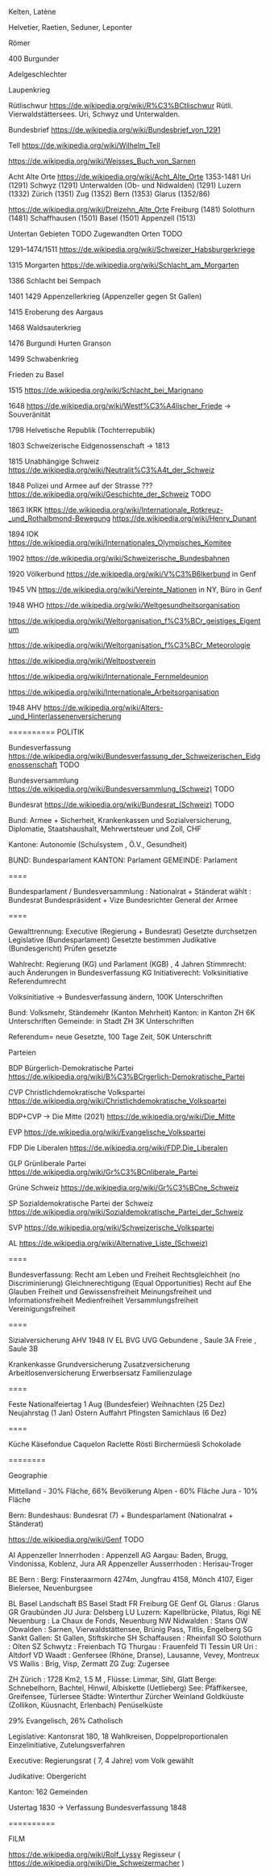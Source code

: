 Kelten, Latène

Helvetier, Raetien, Seduner, Leponter

Römer

400 Burgunder

Adelgeschlechter

Laupenkrieg

Rütlischwur  https://de.wikipedia.org/wiki/R%C3%BCtlischwur  Rütli. Vierwaldstättersees. Uri, Schwyz und Unterwalden.

Bundesbrief https://de.wikipedia.org/wiki/Bundesbrief_von_1291


Tell https://de.wikipedia.org/wiki/Wilhelm_Tell

https://de.wikipedia.org/wiki/Weisses_Buch_von_Sarnen

Acht Alte Orte https://de.wikipedia.org/wiki/Acht_Alte_Orte 1353-1481  Uri (1291)  Schwyz (1291) Unterwalden (Ob- und Nidwalden) (1291) Luzern (1332) Zürich (1351) Zug (1352) Bern (1353) Glarus (1352/86)

https://de.wikipedia.org/wiki/Dreizehn_Alte_Orte  Freiburg (1481) Solothurn (1481) Schaffhausen (1501) Basel (1501) Appenzell (1513)

Untertan Gebieten TODO
Zugewandten Orten TODO

1291–1474/1511   https://de.wikipedia.org/wiki/Schweizer_Habsburgerkriege 

1315 Morgarten https://de.wikipedia.org/wiki/Schlacht_am_Morgarten  

1386 Schlacht bei Sempach

1401 1429 Appenzellerkrieg (Appenzeller gegen St Gallen)

1415 Eroberung des Aargaus

1468 Waldsauterkrieg

1476 Burgundi Hurten Granson

1499 Schwabenkrieg

Frieden zu Basel

1515  https://de.wikipedia.org/wiki/Schlacht_bei_Marignano 

1648  https://de.wikipedia.org/wiki/Westf%C3%A4lischer_Friede  -> Souveränität

1798 Helvetische Republik (Tochterrepublik)

1803 Schweizerische Eidgenossenschaft -> 1813

1815 Unabhängige Schweiz https://de.wikipedia.org/wiki/Neutralit%C3%A4t_der_Schweiz

1848 Polizei und Armee auf der Strasse ???
https://de.wikipedia.org/wiki/Geschichte_der_Schweiz TODO

1863 IKRK https://de.wikipedia.org/wiki/Internationale_Rotkreuz-_und_Rothalbmond-Bewegung https://de.wikipedia.org/wiki/Henry_Dunant 


1894 IOK https://de.wikipedia.org/wiki/Internationales_Olympisches_Komitee


1902 https://de.wikipedia.org/wiki/Schweizerische_Bundesbahnen

1920 Völkerbund https://de.wikipedia.org/wiki/V%C3%B6lkerbund in Genf

1945 VN https://de.wikipedia.org/wiki/Vereinte_Nationen  in NY, Büro in Genf

1948 WHO https://de.wikipedia.org/wiki/Weltgesundheitsorganisation 

https://de.wikipedia.org/wiki/Weltorganisation_f%C3%BCr_geistiges_Eigentum

https://de.wikipedia.org/wiki/Weltorganisation_f%C3%BCr_Meteorologie

https://de.wikipedia.org/wiki/Weltpostverein

https://de.wikipedia.org/wiki/Internationale_Fernmeldeunion

https://de.wikipedia.org/wiki/Internationale_Arbeitsorganisation

1948 AHV  https://de.wikipedia.org/wiki/Alters-_und_Hinterlassenenversicherung 




========== POLITIK

Bundesverfassung  https://de.wikipedia.org/wiki/Bundesverfassung_der_Schweizerischen_Eidgenossenschaft TODO

Bundesversammlung  https://de.wikipedia.org/wiki/Bundesversammlung_(Schweiz) TODO

Bundesrat  https://de.wikipedia.org/wiki/Bundesrat_(Schweiz) TODO


Bund: Armee + Sicherheit, Krankenkassen und Sozialversicherung, Diplomatie, Staatshaushalt, Mehrwertsteuer und Zoll, CHF

Kantone: Autonomie (Schulsystem , Ö.V., Gesundheit)


BUND: Bundesparlament
KANTON: Parlament
GEMEINDE: Parlament

====

Bundesparlament / Bundesversammlung : Nationalrat + Ständerat
wählt :	Bundesrat
		Bundespräsident + Vize
		Bundesrichter
		General der Armee

====

Gewalttrennung: 
  Executive (Regierung + Bundesrat) Gesetzte durchsetzen
  Legislative (Bundesparlament) Gesetzte bestimmen
  Judikative (Bundesgericht) Prüfen gesetzte

Wahlrecht: Regierung (KG) und Parlament (KGB) , 4 Jahren
Stimmrecht: auch Änderungen in Bundesverfassung KG
Initiativerecht: Volksinitiative
Referendumrecht


Volksinitiative -> Bundesverfassung ändern, 100K Unterschriften

Bund:	Volksmehr, Ständemehr (Kanton Mehrheit)
Kanton:	in Kanton ZH 6K Unterschriften
Gemeinde:	in Stadt ZH 3K Unterschriften

Referendum= neue Gesetzte, 100 Tage Zeit, 50K Unterschrift

Parteien

BDP Bürgerlich-Demokratische Partei  https://de.wikipedia.org/wiki/B%C3%BCrgerlich-Demokratische_Partei

CVP Christlichdemokratische Volkspartei https://de.wikipedia.org/wiki/Christlichdemokratische_Volkspartei

BDP+CVP -> Die Mitte (2021) https://de.wikipedia.org/wiki/Die_Mitte

EVP https://de.wikipedia.org/wiki/Evangelische_Volkspartei

FDP Die Liberalen  https://de.wikipedia.org/wiki/FDP.Die_Liberalen

GLP Grünliberale Partei https://de.wikipedia.org/wiki/Gr%C3%BCnliberale_Partei

Grüne Schweiz https://de.wikipedia.org/wiki/Gr%C3%BCne_Schweiz 

SP Sozialdemokratische Partei der Schweiz  https://de.wikipedia.org/wiki/Sozialdemokratische_Partei_der_Schweiz

SVP  https://de.wikipedia.org/wiki/Schweizerische_Volkspartei 

AL https://de.wikipedia.org/wiki/Alternative_Liste_(Schweiz) 

====

Bundesverfassung:
  Recht am Leben und Freiheit
  Rechtsgleichheit (no Discriminierung)
  Gleichnerechtigung (Equal Opportunities)
  Recht auf Ehe
  Glauben Freiheit und Gewissensfreiheit
  Meinungsfreiheit und Informationsfreiheit
  Medienfreiheit
  Versammlungsfreiheit
  Vereinigungsfreiheit

====

Sizialversicherung
AHV 1948 
IV
EL
BVG
UVG
	Gebundene , Saule 3A
	Freie , Saule 3B

Krankenkasse
	Grundversicherung
	Zusatzversicherung
	Arbeitlosenversicherung
	Erwerbsersatz
	Familienzulage

====

Feste
  Nationalfeiertag 1 Aug (Bundesfeier)
  Weihnachten (25 Dez)
  Neujahrstag (1 Jan)
  Ostern 
  Auffahrt
  Pfingsten
  Samichlaus (6 Dez)

====

Küche 
  Käsefondue
  Caquelon
  Raclette
  Rösti
  Birchermüesli
  Schokolade
  
  

========


Geographie

Mittelland - 30% Fläche, 66% Bevölkerung
Alpen - 60% Fläche
Jura - 10% Fläche

Bern: Bundeshaus: Bundesrat (7) + Bundesparlament (Nationalrat + Ständerat)

https://de.wikipedia.org/wiki/Genf TODO


AI Appenzeller Innerrhoden : Appenzell
AG Aargau: Baden, Brugg, Vindonissa, Koblenz, Jura
AR Appenzeller Ausserrhoden : Herisau-Troger

BE Bern : Berg: Finsteraarmorn 4274m, Jungfrau 4158, Mönch 4107, Eiger
Bielersee, Neuenburgsee

BL Basel Landschaft
BS Basel Stadt
FR Freiburg
GE Genf
GL Glarus : Glarus
GR Graubünden
JU Jura: Delsberg
LU Luzern: Kapellbrücke, Pilatus, Rigi
NE Neuenburg : La Chaux de Fonds, Neuenburg
NW Nidwalden : Stans
OW Obwalden : Sarnen, Vierwaldstättensee, Brünig Pass, Titlis, Engelberg
SG Sankt Gallen: St Gallen, Stiftskirche
SH Schaffausen : Rheinfall
SO Solothurn : Olten
SZ Schwytz : Freienbach
TG Thurgau : Frauenfeld
TI Tessin
UR Uri : Altdorf
VD Waadt : Genfersee (Rhöne, Dranse), Lausanne, Vevey, Montreux
VS Wallis : Brig, Visp, Zermatt
ZG Zug: Zugersee

ZH Zürich : 1728 Km2, 1.5 M , 
  Flüsse: Limmar, Sihl, Glatt
  Berge: Schnebelhorn, Bachtel, Hinwil, Albiskette (Uetlieberg) 
  See: Pfäffikersee, Greifensee, Türlersee
  Städte: Winterthur
  Zürcher Weinland
  Goldküuste (Zollikon, Küusnacht, Erlenbach)
  Penüselküste
  
  
  29% Evangelisch, 26% Catholisch
  

Legislative: Kantonsrat 180, 18 Wahlkreisen, Doppelproportionalen
  Einzelinitiative, Zutelungsverfahren

Executive: Regierungsrat ( 7, 4 Jahre)
vom Volk gewählt

Judikative: Obergericht

Kanton: 162 Gemeinden

Ustertag 1830 -> Verfassung
Bundesverfassung 1848



==========



FILM

https://de.wikipedia.org/wiki/Rolf_Lyssy  Regisseur  ( https://de.wikipedia.org/wiki/Die_Schweizermacher )


